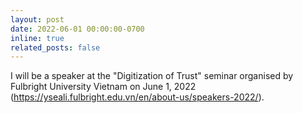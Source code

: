 ```yaml
---
layout: post
date: 2022-06-01 00:00:00-0700
inline: true
related_posts: false
---
```


I will be a speaker at the "Digitization of Trust" seminar organised by Fulbright University Vietnam on June 1, 2022 (https://yseali.fulbright.edu.vn/en/about-us/speakers-2022/).